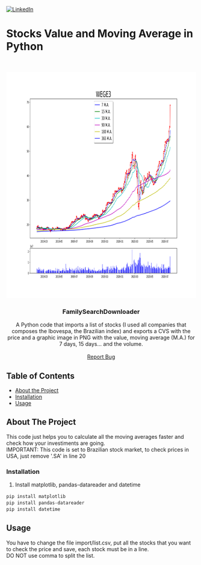 [![LinkedIn][linkedin-shield]][linkedin-url]

# Stocks Value and Moving Average in Python

<!-- PROJECT LOGO -->
<br />
<p align="center">
  <a href="https://github.com/othneildrew/Best-README-Template">
    <img src="https://github.com/MatheusRuggeri/StocksValueAndMovingAveragePython/blob/master/export/img/WEGE3.png?raw=true" alt="Logo" width="800" height="600">
  </a>

  <h3 align="center">FamilySearchDownloader</h3>

  <p align="center">
    A Python code that imports a list of stocks (I used all companies that composes the Ibovespa, the Brazilian index) and exports a CVS with the price and a graphic image in PNG with the value, moving average (M.A.) for 7 days, 15 days... and the volume.
    <br />
    <br />
    <a href="https://github.com/MatheusRuggeri/StocksValueAndMovingAveragePython/issues">Report Bug</a>
  </p>
</p>



<!-- TABLE OF CONTENTS -->
## Table of Contents

* [About the Project](#about-the-project)
* [Installation](#installation)
* [Usage](#usage)


<!-- ABOUT THE PROJECT -->
## About The Project

  <p>
    This code just helps you to calculate all the moving averages faster and check how your investiments are going.
    <br />
    IMPORTANT: This code is set to Brazilian stock market, to check prices in USA, just remove '.SA' in line 20
  </p>
  
### Installation

1. Install matplotlib, pandas-datareader and datetime
```sh
pip install matplotlib
pip install pandas-datareader
pip install datetime
```

<!-- USAGE EXAMPLES -->
## Usage

  <p>
    You have to change the file import/list.csv, put all the stocks that you want to check the price and save, each stock must be in a line.
    <br />
    DO NOT use comma to split the list.
  </p>


<!-- MARKDOWN LINKS & IMAGES -->
[linkedin-shield]: https://img.shields.io/badge/-LinkedIn-black.svg?style=flat-square&logo=linkedin&colorB=555
[linkedin-url]: https://linkedin.com/in/joaomurdiga
